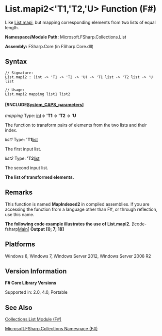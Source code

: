 # List.mapi2<'T1,'T2,'U> Function (F#)

Like [List.mapi](http://msdn.microsoft.com/en-us/library/284b9234-3d26-409b-b328-ac79638d9e14), but mapping corresponding elements from two lists of equal length.

**Namespace/Module Path:** Microsoft.FSharp.Collections.List

**Assembly:** FSharp.Core (in FSharp.Core.dll)


## Syntax

```
// Signature:
List.mapi2 : (int -> 'T1 -> 'T2 -> 'U) -> 'T1 list -> 'T2 list -> 'U list

// Usage:
List.mapi2 mapping list1 list2
```

#### [!INCLUDE[System_CAPS_parameters](//System/Token/System_CAPS_parameters_md.md)]
*mapping*
Type: [int](http://msdn.microsoft.com/en-us/library/025d5455-3622-4ea5-9573-3ecbd4ee1375)**-&gt; 'T1 -&gt; 'T2 -&gt; 'U**


The function to transform pairs of elements from the two lists and their index.


*list1*
Type: **'T1**[list](http://msdn.microsoft.com/en-us/library/c627b668-477b-4409-91ed-06d7f1b3e4a7)


The first input list.


*list2*
Type: **'T2**[list](http://msdn.microsoft.com/en-us/library/c627b668-477b-4409-91ed-06d7f1b3e4a7)


The second input list.



**The list of transformed elements.**
## Remarks
This function is named **MapIndexed2** in compiled assemblies. If you are accessing the function from a language other than F#, or through reflection, use this name.

**The following code example illustrates the use of List.mapi2.**
[!code-fsharp[Main](snippets/fslists/snippet37.fs)]
**Output**
**[0; 7; 18]**
## Platforms
Windows 8, Windows 7, Windows Server 2012, Windows Server 2008 R2


## Version Information
**F# Core Library Versions**

Supported in: 2.0, 4.0, Portable




## See Also
[Collections.List Module &#40;F&#35;&#41;](Collections.List+Module+%28FSharp%29.md)

[Microsoft.FSharp.Collections Namespace &#40;F&#35;&#41;](Microsoft.FSharp.Collections+Namespace+%28FSharp%29.md)

